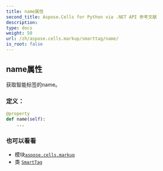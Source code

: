 ```yaml
---
title: name属性
second_title: Aspose.Cells for Python via .NET API 参考文献
description:
type: docs
weight: 50
url: /zh/aspose.cells.markup/smarttag/name/
is_root: false
---
```

## name属性

获取智能标签的name。
### 定义：
```python
@property
def name(self):
    ...
```

### 也可以看看
* 模块[`aspose.cells.markup`](../../)
* 类 [`SmartTag`](/cells/python-net/zh/aspose.cells.markup/smarttag)
